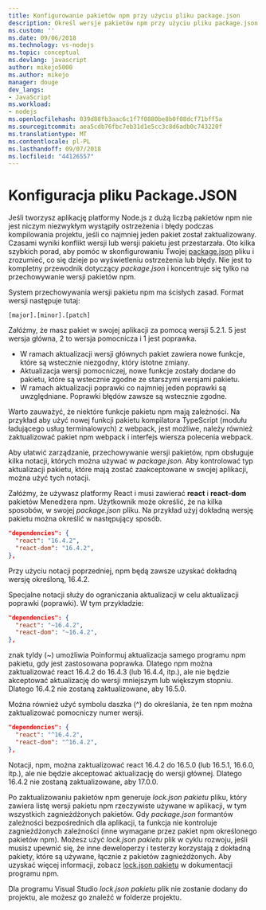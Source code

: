 ```yaml
---
title: Konfigurowanie pakietów npm przy użyciu pliku package.json
description: Określ wersje pakietów npm przy użyciu pliku package.json
ms.custom: ''
ms.date: 09/06/2018
ms.technology: vs-nodejs
ms.topic: conceptual
ms.devlang: javascript
author: mikejo5000
ms.author: mikejo
manager: douge
dev_langs:
- JavaScript
ms.workload:
- nodejs
ms.openlocfilehash: 039d88fb3aac6c1f7f0880be8b0f08dcf71bff5a
ms.sourcegitcommit: aea5cdb76fbc7eb31d1e5cc3c8d6adb0c743220f
ms.translationtype: MT
ms.contentlocale: pl-PL
ms.lasthandoff: 09/07/2018
ms.locfileid: "44126557"
---
```

# <a name="packagejson-configuration"></a>Konfiguracja pliku Package.JSON

Jeśli tworzysz aplikację platformy Node.js z dużą liczbą pakietów npm nie jest niczym niezwykłym wystąpiły ostrzeżenia i błędy podczas kompilowania projektu, jeśli co najmniej jeden pakiet został zaktualizowany. Czasami wyniki konflikt wersji lub wersji pakietu jest przestarzała. Oto kilka szybkich porad, aby pomóc w skonfigurowaniu Twojej [package.json](https://docs.npmjs.com/files/package.json) pliku i zrozumieć, co się dzieje po wyświetleniu ostrzeżenia lub błędy. Nie jest to kompletny przewodnik dotyczący *package.json* i koncentruje się tylko na przechowywanie wersji pakietów npm.

System przechowywania wersji pakietu npm ma ścisłych zasad. Format wersji następuje tutaj:

    [major].[minor].[patch]

Załóżmy, że masz pakiet w swojej aplikacji za pomocą wersji 5.2.1. 5 jest wersja główna, 2 to wersja pomocnicza i 1 jest poprawka.

* W ramach aktualizacji wersji głównych pakiet zawiera nowe funkcje, które są wstecznie niezgodny, który istotne zmiany.
* Aktualizacja wersji pomocniczej, nowe funkcje zostały dodane do pakietu, które są wstecznie zgodne ze starszymi wersjami pakietu.
* W ramach aktualizacji poprawki co najmniej jeden poprawki są uwzględniane. Poprawki błędów zawsze są wstecznie zgodne.

Warto zauważyć, że niektóre funkcje pakietu npm mają zależności. Na przykład aby użyć nowej funkcji pakietu kompilatora TypeScript (modułu ładującego usług terminalowych) z webpack, jest możliwe, należy również zaktualizować pakiet npm webpack i interfejs wiersza polecenia webpack.

Aby ułatwić zarządzanie, przechowywanie wersji pakietów, npm obsługuje kilka notacji, których można używać w *package.json*. Aby kontrolować typ aktualizacji pakietu, które mają zostać zaakceptowane w swojej aplikacji, można użyć tych notacji.

Załóżmy, że używasz platformy React i musi zawierać **react** i **react-dom** pakietów Menedżera npm. Użytkownik może określić, że na kilka sposobów, w swojej *package.json* pliku. Na przykład użyj dokładną wersję pakietu można określić w następujący sposób.

  ```json
  "dependencies": {
    "react": "16.4.2",
    "react-dom": "16.4.2",
  },
  ```

Przy użyciu notacji poprzedniej, npm będą zawsze uzyskać dokładną wersję określoną, 16.4.2.

Specjalne notacji służy do ograniczania aktualizacji w celu aktualizacji poprawki (poprawki). W tym przykładzie:

  ```json
  "dependencies": {
    "react": "~16.4.2",
    "react-dom": "~16.4.2",
  },
  ```

znak tyldy (~) umożliwia Poinformuj aktualizacja samego programu npm pakietu, gdy jest zastosowana poprawka. Dlatego npm można zaktualizować react 16.4.2 do 16.4.3 (lub 16.4.4, itp.), ale nie będzie akceptować aktualizację do wersji mniejszym lub większym stopniu. Dlatego 16.4.2 nie zostaną zaktualizowane, aby 16.5.0.

Można również użyć symbolu daszka (^) do określania, że ten npm można zaktualizować pomocniczy numer wersji.

  ```json
  "dependencies": {
    "react": "^16.4.2",
    "react-dom": "^16.4.2",
  },
  ```

Notacji, npm, można zaktualizować react 16.4.2 do 16.5.0 (lub 16.5.1, 16.6.0, itp.), ale nie będzie akceptować aktualizację do wersji głównej. Dlatego 16.4.2 nie zostaną zaktualizowane, aby 17.0.0.

Po zaktualizowaniu pakietów npm generuje *lock.json pakietu* pliku, który zawiera listę wersji pakietu npm rzeczywiste używane w aplikacji, w tym wszystkich zagnieżdżonych pakietów. Gdy *package.json* formantów zależności bezpośrednich dla aplikacji, ta funkcja nie kontroluje zagnieżdżonych zależności (inne wymagane przez pakiet npm określonego pakietów npm). Możesz użyć *lock.json pakietu* plik w cyklu rozwoju, jeśli musisz upewnić się, że inne deweloperzy i testerzy korzystają z dokładną pakiety, które są używane, łącznie z pakietów zagnieżdżonych. Aby uzyskać więcej informacji, zobacz [lock.json pakietu](https://docs.npmjs.com/files/package-lock.json) w dokumentacji programu npm.

Dla programu Visual Studio *lock.json pakietu* plik nie zostanie dodany do projektu, ale możesz go znaleźć w folderze projektu.